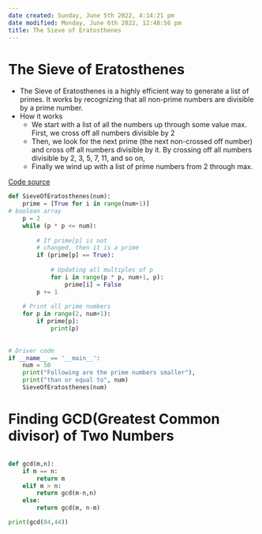 ```yaml
---
date created: Sunday, June 5th 2022, 4:14:21 pm
date modified: Monday, June 6th 2022, 12:48:56 pm
title: The Sieve of Eratosthenes
---
```


# The Sieve of Eratosthenes

* The Sieve of Eratosthenes is a highly efficient way to generate a list of primes. It works by recognizing that all non-prime numbers are divisible by a prime number.
* How it works
	* We start with a list of all the numbers up through some value max. First, we cross off all numbers divisible by 2
	* Then, we look for the next prime (the next non-crossed off number) and cross off all numbers divisible by it. By crossing off all numbers divisible by 2, 3, 5, 7, 11, and so on,
	* Finally we wind up with a list of prime numbers from 2 through max.

[Code source](https://www.geeksforgeeks.org/python-program-for-sieve-of-eratosthenes)

```python
def SieveOfEratosthenes(num):
    prime = [True for i in range(num+1)]
# boolean array
    p = 2
    while (p * p <= num):
 
        # If prime[p] is not
        # changed, then it is a prime
        if (prime[p] == True):
 
            # Updating all multiples of p
            for i in range(p * p, num+1, p):
                prime[i] = False
        p += 1
 
    # Print all prime numbers
    for p in range(2, num+1):
        if prime[p]:
            print(p)
 
 
# Driver code
if __name__ == '__main__':
    num = 50
    print("Following are the prime numbers smaller"),
    print("than or equal to", num)
    SieveOfEratosthenes(num)
```

# Finding GCD(Greatest Common divisor) of Two Numbers

```python

def gcd(m,n):
	if m == n:
		return m
	elif m > n:
		return gcd(m-n,n)
	else:
		return gcd(m, n-m)

print(gcd(84,44))
```
